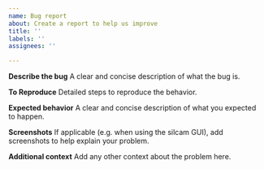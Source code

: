 ```yaml
---
name: Bug report
about: Create a report to help us improve
title: ''
labels: ''
assignees: ''

---
```


**Describe the bug**
A clear and concise description of what the bug is.

**To Reproduce**
Detailed steps to reproduce the behavior.

**Expected behavior**
A clear and concise description of what you expected to happen.

**Screenshots**
If applicable (e.g. when using the silcam GUI), add screenshots to help explain your problem.

**Additional context**
Add any other context about the problem here.

